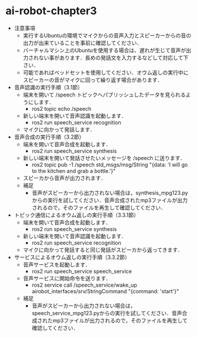 # ai-robot-chapter3
- 注意事項
  - 実行するUbuntuの環境でマイクからの音声入力とスピーカーからの音の出力が出来ていることを事前に確認してください．
  - バーチャルマシン上のUbuntuを使用する場合は、遅れが生じて音声が出力されない事があります．長めの発話文を入力するなどして対応して下さい．
  - 可能であればベッドセットを使用してください．オウム返しの実行中にスピーカーの音がマイクに回って繰り返す場合があります．
- 音声認識の実行手順（3.1節）
  - 端末を開いて /speech トピックへパブリッシュしたデータを見られるようにします．
    - ros2 topic echo /speech
  - 新しい端末を開いて音声認識を起動します．
    - ros2 run speech_service recognition
  - マイクに向かって発話します．
- 音声合成の実行手順（3.2節）
  - 端末を開いて音声合成を起動します．
    - ros2 run speech_service synthesis
  - 新しい端末を開いて発話させたいメッセージを /speech に送ります．
    - ros2 topic pub -1 /speech std_msgs/msg/String "{data: 'I will go to the kitchen and grab a bottle.'}"
  - スピーカから音声が出力されます．
  - 補足
    - 音声がスピーカーから出力されない場合は，synthesis_mpg123.pyからの実行を試してください．音声合成されたmp3ファイルが出力されるので，そのファイルを再生して確認してください．
- トピック通信によるオウム返しの実行手順（3.3.1節）
  - 端末を開いて音声合成を起動します．
    - ros2 run speech_service synthesis
  - 新しい端末を開いて音声認識を起動します．
    - ros2 run speech_service recognition
  - マイクに向かって発話すると同じ発話がスピーカから返ってきます．
- サービスによるオウム返しの実行手順（3.3.2節）
  - 音声サービスを起動します．
    - ros2 run speech_service speech_service
  - 音声サービスに開始命令を送ります．
    - ros2 service call /speech_service/wake_up airobot_interfaces/srv/StringCommand "{command: 'start'}"
  - 補足
    - 音声がスピーカーから出力されない場合は，speech_service_mpg123.pyからの実行を試してください．音声合成されたmp3ファイルが出力されるので，そのファイルを再生して確認してください．
